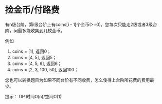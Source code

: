 # 捡金币/付路费

有n级台阶，第i级台阶上有coins[i - 1]个金币(>=0)，您每次只能走2级或者3级台阶，问最多能收集到几枚金币。

例如
1. coins = [1], 返回0；
2. coins = [4, 5], 返回5；
3. coins = [4, 5, 6], 返回6；
4. coins = [2, 3, 100, 50], 返回100；

您也可以转换题目为如果不同台阶有不同收费，怎么使得上台阶所花费的费用最少。

提示： DP
时间O(n)/空间O(1)